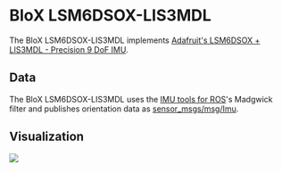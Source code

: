 # BloX LSM6DSOX-LIS3MDL

The BloX LSM6DSOX-LIS3MDL implements [Adafruit's LSM6DSOX + LIS3MDL - Precision 9 DoF IMU](https://www.adafruit.com/product/4517).

## Data

The BloX LSM6DSOX-LIS3MDL uses the [IMU tools for ROS](https://github.com/CCNYRoboticsLab/imu_tools/tree/humble)'s Madgwick filter and publishes orientation data as [sensor_msgs/msg/Imu](https://docs.ros2.org/foxy/api/sensor_msgs/msg/Imu.html).

## Visualization

![](resources/visualization.gif)
